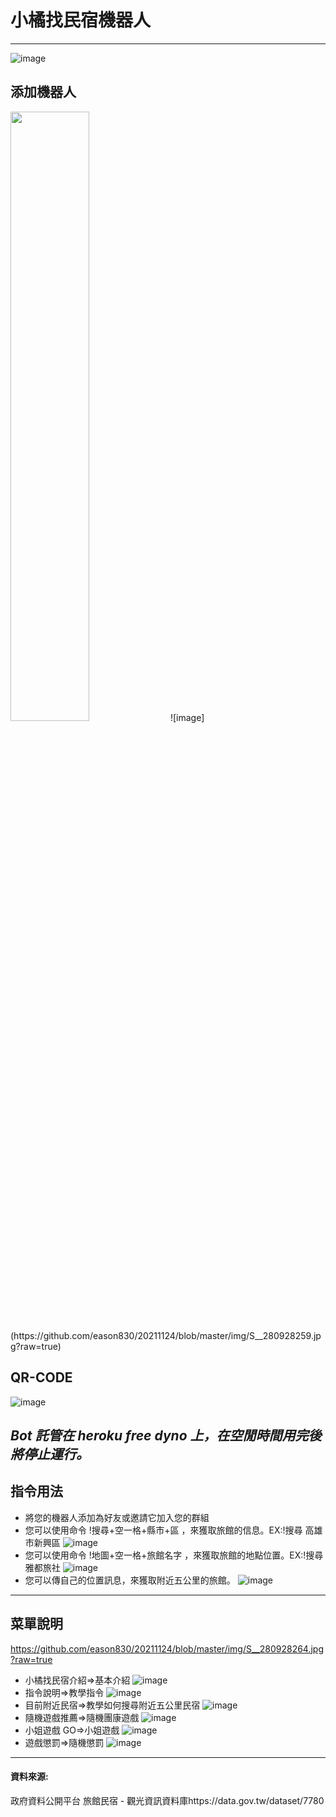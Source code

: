 # 小橘找民宿機器人

---

![image](https://github.com/eason830/20211124/blob/master/img/S__280928273.jpg?raw=true)

## 添加機器人

<img src="https://github.com/eason830/20211124/blob/master/img/S__280928259.jpg?raw=true" width="50%">
![image](https://github.com/eason830/20211124/blob/master/img/S__280928259.jpg?raw=true)

## QR-CODE

![image](https://github.com/eason830/20211124/blob/master/img/S__280928268.jpg?raw=true)

## **_Bot 託管在 heroku free dyno 上，在空閒時間用完後將停止運行。_**

## 指令用法

- 將您的機器人添加為好友或邀請它加入您的群組
- 您可以使用命令 !搜尋+空一格+縣市+區 ，來獲取旅館的信息。EX:!搜尋 高雄市新興區
  ![image](https://github.com/eason830/20211124/blob/master/img/S__280928266.jpg?raw=true)
- 您可以使用命令 !地圖+空一格+旅館名字 ，來獲取旅館的地點位置。EX:!搜尋 雅都旅社
  ![image](https://github.com/eason830/20211124/blob/master/img/S__280928267.jpg?raw=true)
- 您可以傳自己的位置訊息，來獲取附近五公里的旅館。
  ![image](https://github.com/eason830/20211124/blob/master/img/S__280928265.jpg?raw=true)

---

## 菜單說明

https://github.com/eason830/20211124/blob/master/img/S__280928264.jpg?raw=true

- 小橘找民宿介紹=>基本介紹
  ![image](https://github.com/eason830/20211124/blob/master/img/S__280928263.jpg?raw=true)
- 指令說明=>教學指令
  ![image](https://github.com/eason830/20211124/blob/master/img/S__280928262.jpg?raw=true)
- 目前附近民宿=>教學如何搜尋附近五公里民宿
  ![image](https://github.com/eason830/20211124/blob/master/img/S__280928261.jpg?raw=true)
- 隨機遊戲推薦=>隨機團康遊戲
  ![image](https://github.com/eason830/20211124/blob/master/img/S__280928272.jpg?raw=true)
- 小姐遊戲 GO=>小姐遊戲
  ![image](https://github.com/eason830/20211124/blob/master/img/S__280928270.jpg?raw=true)
- 遊戲懲罰=>隨機懲罰
  ![image](https://github.com/eason830/20211124/blob/master/img/S__280928269.jpg?raw=true)

---

#### 資料來源:

政府資料公開平台
旅館民宿 - 觀光資訊資料庫https://data.gov.tw/dataset/7780
